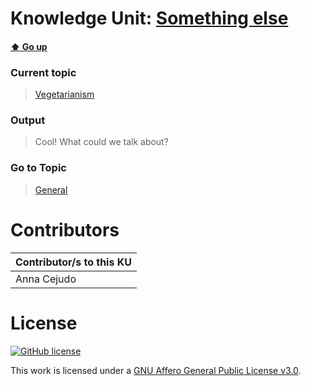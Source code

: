 # Knowledge Unit: [Something else](../../knowledge_units/vegetarianism/something-else.md)

#### [:arrow_up: Go up](../../topics/vegetarianism.md)
### Current topic
> [Vegetarianism](../../topics/vegetarianism.md)
### Output
> Cool! What could we talk about?
### Go to Topic
> [General](../../topics/general.md)


# Contributors

| Contributor/s to this KU |
| - | 
| Anna Cejudo |

# License
[![GitHub license](https://img.shields.io/github/license/inbrainz/cerebro)](https://github.com/inbrainz/cerebro/blob/master/LICENSE)

This work is licensed under a [GNU Affero General Public License v3.0](https://www.gnu.org/licenses/agpl-3.0.txt).